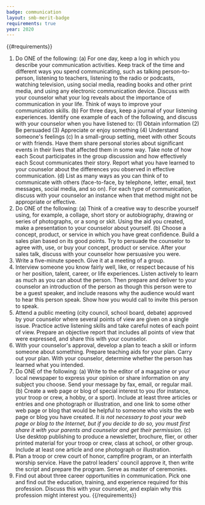 ```yaml
---
badge: communication
layout: smb-merit-badge
requirements: true
year: 2020
---
```


{{#requirements}}
1. Do ONE of the following:
    (a) For one day, keep a log in which you describe your communication activities. Keep track of the time and different ways you spend communicating, such as talking person-to-person, listening to teachers, listening to the radio or podcasts, watching television, using social media, reading books and other print media, and using any electronic communication device. Discuss with your counselor what your log reveals about the importance of communication in your life. Think of ways to improve your communication skills.
    (b) For three days, keep a journal of your listening experiences. Identify one example of each of the following, and discuss with your counselor when you have listened to:
        (1) Obtain information
        (2) Be persuaded
        (3) Appreciate or enjoy something
        (4) Understand someone's feelings
    (c) In a small-group setting, meet with other Scouts or with friends. Have them share personal stories about significant events in their lives that affected them in some way. Take note of how each Scout participates in the group discussion and how effectively each Scout communicates their story. Report what you have learned to your counselor about the differences you observed in effective communication.
    (d) List as many ways as you can think of to communicate with others (face-to-face, by telephone, letter, email, text messages, social media, and so on). For each type of communication, discuss with your counselor an instance when that method might not be appropriate or effective.
2. Do ONE of the following:
    (a) Think of a creative way to describe yourself using, for example, a collage, short story or autobiography, drawing or series of photographs, or a song or skit. Using the aid you created, make a presentation to your counselor about yourself.
    (b) Choose a concept, product, or service in which you have great confidence. Build a sales plan based on its good points. Try to persuade the counselor to agree with, use, or buy your concept, product or service. After your sales talk, discuss with your counselor how persuasive you were.
3. Write a five-minute speech. Give it at a meeting of a group.
4. Interview someone you know fairly well, like, or respect because of his or her position, talent, career, or life experiences. Listen actively to learn as much as you can about the person. Then prepare and deliver to your counselor an introduction of the person as though this person were to be a guest speaker, and include reasons why the audience would want to hear this person speak. Show how you would call to invite this person to speak.
5. Attend a public meeting (city council, school board, debate) approved by your counselor where several points of view are given on a single issue. Practice active listening skills and take careful notes of each point of view. Prepare an objective report that includes all points of view that were expressed, and share this with your counselor.
6. With your counselor's approval, develop a plan to teach a skill or inform someone about something. Prepare teaching aids for your plan. Carry out your plan. With your counselor, determine whether the person has learned what you intended.
7. Do ONE of the following:
    (a) Write to the editor of a magazine or your local newspaper to express your opinion or share information on any subject you choose. Send your message by fax, email, or regular mail.
    (b) Create a web page or blog of special interest to you (for instance, your troop or crew, a hobby, or a sport). Include at least three articles or entries and one photograph or illustration, and one link to some other web page or blog that would be helpful to someone who visits the web page or blog you have created. *It is not necessary to post your web page or blog to the Internet, but if you decide to do so, you must first share it with your parents and counselor and get their permission.*
    (c) Use desktop publishing to produce a newsletter, brochure, flier, or other printed material for your troop or crew, class at school, or other group. Include at least one article and one photograph or illustration.
8. Plan a troop or crew court of honor, campfire program, or an interfaith worship service. Have the patrol leaders' council approve it, then write the script and prepare the program. Serve as master of ceremonies.
9. Find out about three career opportunities in communication. Pick one and find out the education, training, and experience required for this profession. Discuss this with your counselor, and explain why this profession might interest you.
{{/requirements}}
